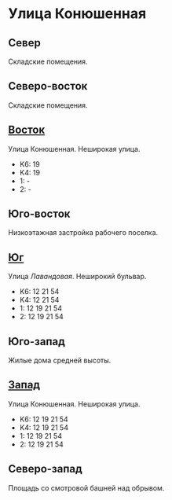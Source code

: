 # Улица Конюшенная

## Север

Складские помещения.

## Северо-восток

Складские помещения.

## [Восток](./10620050.md)

Улица Конюшенная.
Неширокая улица.

* K6:   19
* K4:   19
* 1:    -
* 2:    -

## Юго-восток

Низкоэтажная застройка рабочего поселка.

## [Юг](./10610065.md)

Улица *Лавандовая*.
Неширокий бульвар.

* K6:   12  21  54
* K4:   12  21  54
* 1:    12  19  21  54
* 2:    12  19  21  54

## Юго-запад

Жилые дома средней высоты.

## [Запад](./10600050.md)

Улица Конюшенная.
Неширокая улица.

* K6:   12  19  21  54
* K4:   12  19  21  54
* 1:    12  19  21  54
* 2:    12  19  21  54

## Северо-запад

Площадь со смотровой башней над обрывом.
